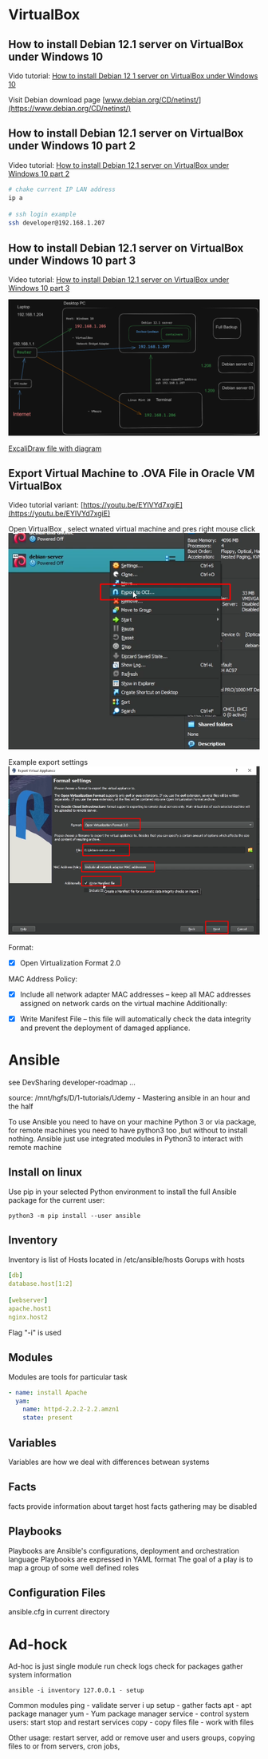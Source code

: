 # VirtualBox

## How to install Debian 12.1 server on VirtualBox under Windows 10
Vido tutorial: [How to install Debian 12 1 server on VirtualBox under Windows 10](https://youtu.be/5SBj0VYWpJE)

Visit Debian download page [www.debian.org/CD/netinst/](https://www.debian.org/CD/netinst/)

## How to install Debian 12.1 server on VirtualBox under Windows 10 part 2

Video tutorial: [How to install Debian 12.1 server on VirtualBox under Windows 10 part 2](https://youtu.be/GIux_IcUESc)

```sh
# chake current IP LAN address
ip a

# ssh login example
ssh developer@192.168.1.207

```

## How to install Debian 12.1 server on VirtualBox under Windows 10 part 3

Video tutorial: [How to install Debian 12.1 server on VirtualBox under Windows 10 part 3](https://youtu.be/qVbwLyB0sJc)

![](./files/How-to-install-Debian-12.1-server-on-VirtualBox-under-Windows-10-part-3-home-cloud-servers-diagram-02.png)

[ExcaliDraw file with diagram ](./files/VirtuaBox-network-bridged-adapter-001.excalidraw)


## Export Virtual Machine to .OVA File in Oracle VM VirtualBox

Video tutorial variant: [https://youtu.be/EYlVYd7xgiE](https://youtu.be/EYlVYd7xgiE)

Open VirtualBox , select wnated virtual machine and pres right mouse click
![](./files/virtualBox-export-ova-file-001.png)

Example export settings
![](./files/virtualBox-export-ova-file-002.png)

Format:
- [x] Open Virtualization Format 2.0

MAC Address Policy: 
- [x] Include all network adapter MAC addresses – keep all MAC addresses assigned on network cards on the virtual machine
Additionally:
- [x] Write Manifest File – this file will automatically check the data integrity and prevent the deployment of damaged appliance.




# Ansible

see DevSharing developer-roadmap ...

source: /mnt/hgfs/D/1-tutorials/Udemy - Mastering ansible in an hour and the half

To use Ansible you need to have on your machine Python 3 or via package, 
for remote machines you need to have python3 too ,but without to install nothing.
Ansible just use integrated modules in Python3 to interact with remote machine


## Install on linux

Use pip in your selected Python environment to install the full Ansible package for the current user:
```
python3 -m pip install --user ansible
```


## Inventory
Inventory is list of Hosts located in /etc/ansible/hosts
Gorups with hosts

```yml
[db]
database.host[1:2]

[webserver]
apache.host1
nginx.host2
```

Flag "-i" is used


## Modules
Modules are tools for particular task
```yml
- name: install Apache
  yam:
    name: httpd-2.2.2-2.2.amzn1
    state: present
```

## Variables
Variables are how we deal with differences betwean systems

## Facts
facts provide information about target host
facts gathering may be disabled

## Playbooks
Playbooks are Ansible's configurations, deployment and orchestration language
Playbooks are expressed in YAML format
The goal of a play is to map a group of some well defined roles

## Configuration Files
ansible.cfg in current directory

# Ad-hock

Ad-hoc is just single module run
check logs
check for packages
gather system information

```
ansible -i inventory 127.0.0.1 - setup
```

Common modules
ping - validate server i up
setup - gather facts
apt - apt package manager
yum - Yum package manager 
service - control system users: start stop and restart services
copy - copy files
file - work with files

Other usage: restart server, add or remove user and users groups, copying files to or from servers, cron jobs,

